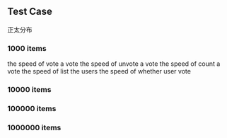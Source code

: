 

## Test Case

正太分布

### 1000 items

the speed of vote a vote
the speed of unvote a vote
the speed of count a vote 
the speed of list the users
the speed of whether user vote

### 10000 items


### 100000 items

### 1000000 items
